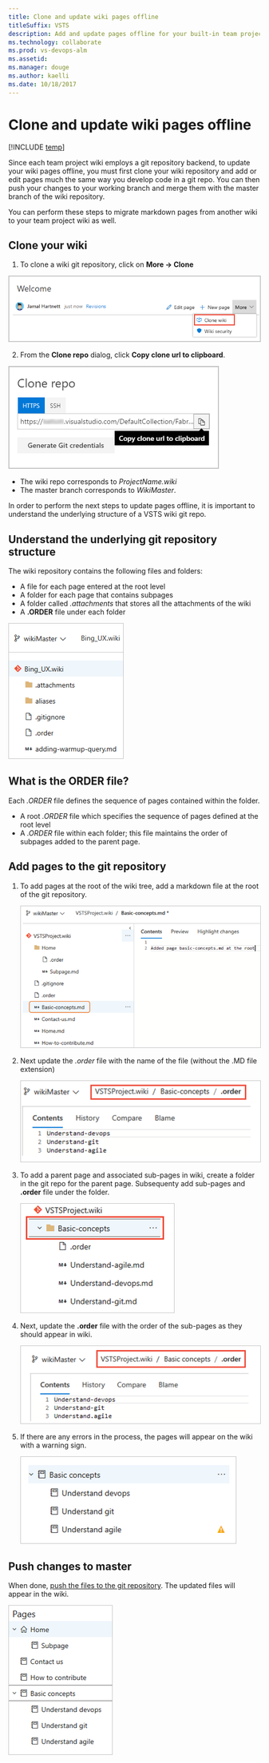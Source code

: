 ```yaml
---
title: Clone and update wiki pages offline
titleSuffix: VSTS
description: Add and update pages offline for your built-in team project wiki 
ms.technology: collaborate
ms.prod: vs-devops-alm
ms.assetid: 
ms.manager: douge
ms.author: kaelli
ms.date: 10/18/2017
---
```


# Clone and update wiki pages offline

[!INCLUDE [temp](../_shared/version-vsts-tfs-2018.md)]



Since each team project wiki employs a git repository backend, to update your wiki pages offline, you must first clone your wiki repository and add or edit pages much the same way you develop code in a git repo. You can then push your changes to your working branch and merge them with the master branch of the wiki repository. 

You can perform these steps to migrate markdown pages from another wiki to your team project wiki as well.


<a id="edit-wiki-offline"></a>

## Clone your wiki   

1. To clone a wiki git repository, click on **More -> Clone**

<img src="_img/wiki/clone-wiki.png" alt="Clone wiki git repository" style="border: 1px solid #C3C3C3;" />

2. From the **Clone repo** dialog, click **Copy clone url to clipboard**.   

<img src="_img/wiki/clone-wiki-dialog.png" alt="Copy the wiki url" style="border: 1px solid #C3C3C3;" />

- The wiki repo corresponds to *ProjectName.wiki*
- The master branch corresponds to *WikiMaster*. 

In order to perform the next steps to update pages offline, it is important to understand the underlying structure of a VSTS wiki git repo. 

## Understand the underlying git repository structure

The wiki repository contains the following files and folders: 
- A file for each page entered at the root level
- A folder for each page that contains subpages 
- A folder called *.attachments* that stores all the attachments of the wiki
- A **.ORDER** file under each folder


<img src="_img/wiki/wiki-repo-struct.png" alt="Wiki git repository structure" style="border: 1px solid #C3C3C3;" />


## What is the ORDER file?

Each *.ORDER* file defines the sequence of pages contained within the folder.   
 
- A root *.ORDER* file which specifies the sequence of pages defined at the root level
- A *.ORDER* file within each folder; this file maintains the order of subpages added to the parent page.


## Add pages to the git repository

1. To add pages at the root of the wiki tree, add a markdown file at the root of the git repository.

	<img src="_img/wiki/wiki-offline-add-page.png" alt="Add page to wiki git repo" style="border: 1px solid #C3C3C3;" />

2. Next update the *.order* file with the name of the file (without the .MD file extension)

	<img src="_img/wiki/wiki-offline-update-order.png" alt="Update .ORDER file in the git repo" style="border: 1px solid #C3C3C3;" />

3. To add a parent page and associated sub-pages in wiki, create a folder in the git repo for the parent page. Subsequenty add sub-pages and **.order** file under the folder.

	<img src="_img/wiki/wiki-offline-add-subpages.png" alt="Add sub-pages to the git repo" style="border: 1px solid #C3C3C3;" />
 
4. Next, update the **.order** file with the order of the sub-pages as they should appear in wiki.

	<img src="_img/wiki/wiki-offline-update-order-subpages.png" alt="Update .ORDER file with the order of the sub-pages in the git repo" style="border: 1px solid #C3C3C3;" />

5. If there are any errors in the process, the pages will appear on the wiki with a warning sign.

	<img src="_img/wiki/wiki-offline-order-warning.png" alt="Warning when ORDER file not updated properly" style="border: 1px solid #C3C3C3;" />

## Push changes to master

When done, [push the files to the git repository](../git/tutorial/pushing.md). The updated files will appear in the wiki.

<img src="_img/wiki/wiki-offline-updated.png" alt="Wiki pages appear after updating the pages offline" style="border: 1px solid #C3C3C3;" />
 
